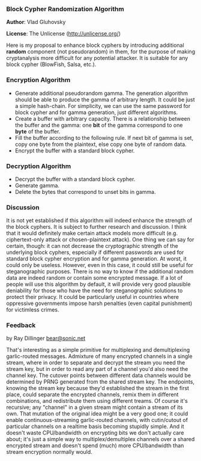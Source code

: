 ### Block Cypher Randomization Algorithm

**Author**: Vlad Gluhovsky

**License**: The Unlicense (<http://unlicense.org/>)


Here is my proposal to enhance block cyphers by introducing additional **random** component (not pseudorandom) in them, for the purpose of making cryptanalysis more difficult for any potential attacker. It is suitable for any block cypher (BlowFish, Salsa, etc.).

### Encryption Algorithm

- Generate additional pseudorandom gamma. The generation algorithm should be able to produce the gamma of arbitrary length. It could be just a simple hash-chain. For simplicity, we can use the same password for block cypher and for gamma generation, just different algorithms.
- Create a buffer with arbitrary capacity. There is a relationship between the buffer and the gamma: one **bit** of the gamma correspond to one **byte** of the buffer.
- Fill the buffer according to the following rule. If next bit of gamma is set, copy one byte from the plaintext, else copy one byte of random data.
- Encrypt the buffer with a standard block cypher.

### Decryption Algorithm

- Decrypt the buffer with a standard block cypher.
- Generate gamma.
- Delete the bytes that correspond to unset bits in gamma.

### Discussion

It is not yet established if this algorithm will indeed enhance the strength of the block cyphers. It is subject to further research and discussion. I think that it would definitely make certain attack models more difficult (e.g. ciphertext-only attack or chosen-plaintext attack). One thing we can say for certain, though: it can not decrease the cryptographic strength of the underlying block cyphers, especially if different passwords are used for standard block cypher encryption and for gamma generation. At worst, it could only be useless. However, even in this case, it could still be useful for steganographic purposes. There is no way to know if the additional random data are indeed random or contain some encrypted message. If a lot of people will use this algorithm by default, it will provide very good plausible deniability for those who have the need for steganographic solutions to protect their privacy. It could be particularly useful in countries where oppressive governments impose harsh penalties (even capital punishment) for victimless crimes. 

### Feedback 
by Ray Dillinger <bear@sonic.net>

That's interesting as a simple primitive for multiplexing and demultiplexing garlic-routed messages. Admixture of many encrypted channels in a single stream, where in order to separate and decrypt the stream you need the stream key, but in order to read any part of a channel you'd also need the channel key. The cutover points between different data channels would be determined by PRNG generated from the shared stream key. The endpoints, knowing the stream key because they'd established the stream in the first place, could separate the encrypted channels, remix them in different combinations, and redistribute them using different treams. Of course it's recursive; any "channel" in a given stream might contain a stream of its own. That mutation of the original idea might be a very good one; it could enable continuous-streaming garlic-routed channels, with cutin/cutout of particular channels on a realtime basis becoming stupidly simple. And it doesn't waste CPU/bandwidth on encrypting bits we don't actually care about; it's just a simple way to multiplex/demultiplex channels over a shared encrypted stream and doesn't spend (much) more CPU/bandwidth than stream encryption normally would.